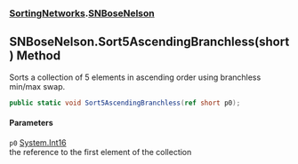 ### [SortingNetworks](./SortingNetworks.md 'SortingNetworks').[SNBoseNelson](./SortingNetworks-SNBoseNelson.md 'SortingNetworks.SNBoseNelson')
## SNBoseNelson.Sort5AscendingBranchless(short) Method
Sorts a collection of 5 elements in ascending order using branchless min/max swap.  
```csharp
public static void Sort5AscendingBranchless(ref short p0);
```
#### Parameters
<a name='SortingNetworks-SNBoseNelson-Sort5AscendingBranchless(short)-p0'></a>
`p0` [System.Int16](https://docs.microsoft.com/en-us/dotnet/api/System.Int16 'System.Int16')  
the reference to the first element of the collection  
  

